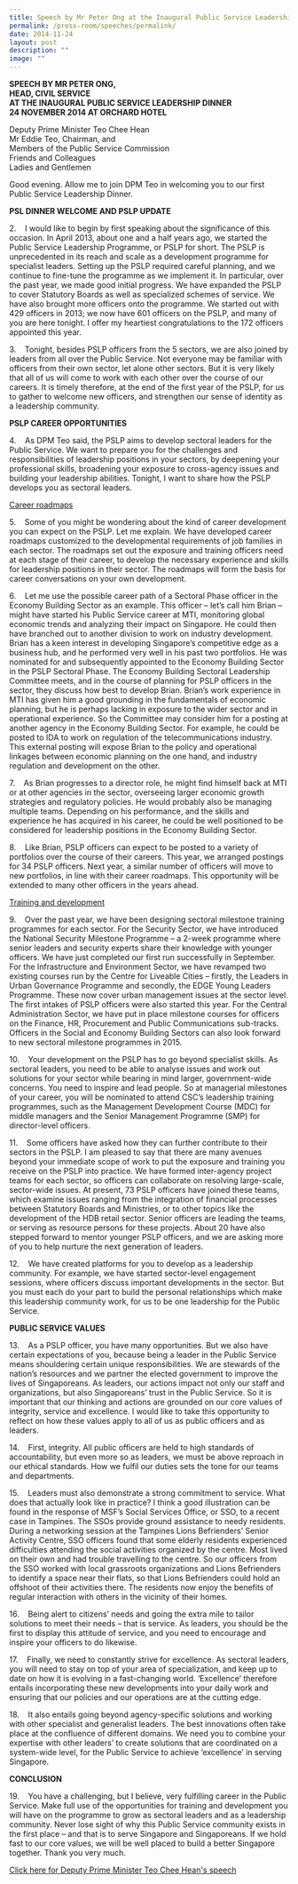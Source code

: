 ```yaml
---
title: Speech by Mr Peter Ong at the Inaugural Public Service Leadership Dinner
permalink: /press-room/speeches/permalink/
date: 2014-11-24
layout: post
description: ""
image: ""
---
```


**SPEECH BY MR PETER ONG,   
HEAD, CIVIL SERVICE   
AT THE INAUGURAL PUBLIC SERVICE LEADERSHIP DINNER  
24 NOVEMBER 2014 AT ORCHARD HOTEL**

Deputy Prime Minister Teo Chee Hean  
Mr Eddie Teo, Chairman, and  
Members of the Public Service Commission  
Friends and Colleagues  
Ladies and Gentlemen

Good evening. Allow me to join DPM Teo in welcoming you to our first Public Service Leadership Dinner.

**PSL DINNER WELCOME AND PSLP UPDATE**

2.    I would like to begin by first speaking about the significance of this occasion. In April 2013, about one and a half years ago, we started the Public Service Leadership Programme, or PSLP for short. The PSLP is unprecedented in its reach and scale as a development programme for specialist leaders. Setting up the PSLP required careful planning, and we continue to fine-tune the programme as we implement it. In particular, over the past year, we made good initial progress. We have expanded the PSLP to cover Statutory Boards as well as specialized schemes of service. We have also brought more officers onto the programme. We started out with 429 officers in 2013; we now have 601 officers on the PSLP, and many of you are here tonight. I offer my heartiest congratulations to the 172 officers appointed this year.

3.    Tonight, besides PSLP officers from the 5 sectors, we are also joined by leaders from all over the Public Service. Not everyone may be familiar with officers from their own sector, let alone other sectors. But it is very likely that all of us will come to work with each other over the course of our careers. It is timely therefore, at the end of the first year of the PSLP, for us to gather to welcome new officers, and strengthen our sense of identity as a leadership community.

**PSLP CAREER OPPORTUNITIES**

4.    As DPM Teo said, the PSLP aims to develop sectoral leaders for the Public Service. We want to prepare you for the challenges and responsibilities of leadership positions in your sectors, by deepening your professional skills, broadening your exposure to cross-agency issues and building your leadership abilities. Tonight, I want to share how the PSLP develops you as sectoral leaders.

<u>Career roadmaps</u>

5.    Some of you might be wondering about the kind of career development you can expect on the PSLP. Let me explain. We have developed career roadmaps customized to the developmental requirements of job families in each sector. The roadmaps set out the exposure and training officers need at each stage of their career, to develop the necessary experience and skills for leadership positions in their sector. The roadmaps will form the basis for career conversations on your own development. 

6.    Let me use the possible career path of a Sectoral Phase officer in the Economy Building Sector as an example. This officer – let’s call him Brian – might have started his Public Service career at MTI, monitoring global economic trends and analyzing their impact on Singapore. He could then have branched out to another division to work on industry development. Brian has a keen interest in developing Singapore’s competitive edge as a business hub, and he performed very well in his past two portfolios. He was nominated for and subsequently appointed to the Economy Building Sector in the PSLP Sectoral Phase. The Economy Building Sectoral Leadership Committee meets, and in the course of planning for PSLP officers in the sector, they discuss how best to develop Brian. Brian’s work experience in MTI has given him a good grounding in the fundamentals of economic planning, but he is perhaps lacking in exposure to the wider sector and in operational experience. So the Committee may consider him for a posting at another agency in the Economy Building Sector. For example, he could be posted to IDA to work on regulation of the telecommunications industry. This external posting will expose Brian to the policy and operational linkages between economic planning on the one hand, and industry regulation and development on the other.

7.    As Brian progresses to a director role, he might find himself back at MTI or at other agencies in the sector, overseeing larger economic growth strategies and regulatory policies. He would probably also be managing multiple teams. Depending on his performance, and the skills and experience he has acquired in his career, he could be well positioned to be considered for leadership positions in the Economy Building Sector.  

8.    Like Brian, PSLP officers can expect to be posted to a variety of portfolios over the course of their careers. This year, we arranged postings for 34 PSLP officers. Next year, a similar number of officers will move to new portfolios, in line with their career roadmaps. This opportunity will be extended to many other officers in the years ahead.

<u>Training and development</u>

9.    Over the past year, we have been designing sectoral milestone training programmes for each sector. For the Security Sector, we have introduced the National Security Milestone Programme – a 2-week programme where senior leaders and security experts share their knowledge with younger officers. We have just completed our first run successfully in September. For the Infrastructure and Environment Sector, we have revamped two existing courses run by the Centre for Liveable Cities – firstly, the Leaders in Urban Governance Programme and secondly, the EDGE Young Leaders Programme. These now cover urban management issues at the sector level. The first intakes of PSLP officers were also started this year. For the Central Administration Sector, we have put in place milestone courses for officers on the Finance, HR, Procurement and Public Communications sub-tracks. Officers in the Social and Economy Building Sectors can also look forward to new sectoral milestone programmes in 2015.

10.    Your development on the PSLP has to go beyond specialist skills. As sectoral leaders, you need to be able to analyse issues and work out solutions for your sector while bearing in mind larger, government-wide concerns. You need to inspire and lead people. So at managerial milestones of your career, you will be nominated to attend CSC’s leadership training programmes, such as the Management Development Course (MDC) for middle managers and the Senior Management Programme (SMP) for director-level officers. 

11.    Some officers have asked how they can further contribute to their sectors in the PSLP. I am pleased to say that there are many avenues beyond your immediate scope of work to put the exposure and training you receive on the PSLP into practice. We have formed inter-agency project teams for each sector, so officers can collaborate on resolving large-scale, sector-wide issues. At present, 73 PSLP officers have joined these teams, which examine issues ranging from the integration of financial processes between Statutory Boards and Ministries, or to other topics like the development of the HDB retail sector. Senior officers are leading the teams, or serving as resource persons for these projects. About 20 have also stepped forward to mentor younger PSLP officers, and we are asking more of you to help nurture the next generation of leaders.

12.    We have created platforms for you to develop as a leadership community. For example, we have started sector-level engagement sessions, where officers discuss important developments in the sector. But you must each do your part to build the personal relationships which make this leadership community work, for us to be one leadership for the Public Service.

**PUBLIC SERVICE VALUES**

13.    As a PSLP officer, you have many opportunities. But we also have certain expectations of you, because being a leader in the Public Service means shouldering certain unique responsibilities. We are stewards of the nation’s resources and we partner the elected government to improve the lives of Singaporeans. As leaders, our actions impact not only our staff and organizations, but also Singaporeans’ trust in the Public Service. So it is important that our thinking and actions are grounded on our core values of integrity, service and excellence. I would like to take this opportunity to reflect on how these values apply to all of us as public officers and as leaders.

14.    First, integrity. All public officers are held to high standards of accountability, but even more so as leaders, we must be above reproach in our ethical standards. How we fulfil our duties sets the tone for our teams and departments.

15.    Leaders must also demonstrate a strong commitment to service. What does that actually look like in practice? I think a good illustration can be found in the response of MSF’s Social Services Office, or SSO, to a recent case in Tampines. The SSOs provide ground assistance to needy residents. During a networking session at the Tampines Lions Befrienders’ Senior Activity Centre, SSO officers found that some elderly residents experienced difficulties attending the social activities organized by the centre. Most lived on their own and had trouble travelling to the centre. So our officers from the SSO worked with local grassroots organizations and Lions Befrienders to identify a space near their flats, so that Lions Befrienders could hold an offshoot of their activities there. The residents now enjoy the benefits of regular interaction with others in the vicinity of their homes.

16.    Being alert to citizens’ needs and going the extra mile to tailor solutions to meet their needs – that is service. As leaders, you should be the first to display this attitude of service, and you need to encourage and inspire your officers to do likewise.

17.    Finally, we need to constantly strive for excellence. As sectoral leaders, you will need to stay on top of your area of specialization, and keep up to date on how it is evolving in a fast-changing world. ‘Excellence’ therefore entails incorporating these new developments into your daily work and ensuring that our policies and our operations are at the cutting edge.

18.    It also entails going beyond agency-specific solutions and working with other specialist and generalist leaders. The best innovations often take place at the confluence of different domains. We need you to combine your expertise with other leaders’ to create solutions that are coordinated on a system-wide level, for the Public Service to achieve ‘excellence’ in serving Singapore.

**CONCLUSION**

19.    You have a challenging, but I believe, very fulfilling career in the Public Service. Make full use of the opportunities for training and development you will have on the programme to grow as sectoral leaders and as a leadership community. Never lose sight of why this Public Service community exists in the first place – and that is to serve Singapore and Singaporeans. If we hold fast to our core values, we will be well placed to build a better Singapore together. Thank you very much.

[Click here for Deputy Prime Minister Teo Chee Hean's speech](http://www.psd.gov.sg/press-room/speeches/speech-by-deputy-prime-minister-teo-chee-hean--minister-in-charge-of-the-civil-service-at-the-inaugural-public-service-leadership-dinner)